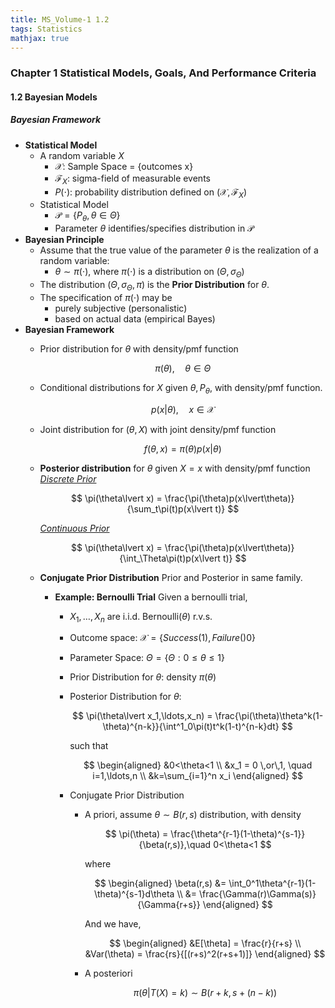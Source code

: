 ```yaml
---
title: MS_Volume-1 1.2
tags: Statistics
mathjax: true
---
```


### Chapter 1 Statistical Models, Goals, And Performance Criteria

#### 1.2 Bayesian Models  

##### Bayesian Framework  

*   **Statistical Model**
    *   A random variable $X$
        *   $\mathcal{X}$: Sample Space = {outcomes x}
        *   $\mathcal{F}_X$: sigma-field of measurable events
        *   $P(\cdot)$: probability distribution defined on $(\mathcal{X}, \mathcal{F}_X)$
    *   Statistical Model
        *   $\mathcal{P} = \{P_\theta, \theta\in\Theta\}$
        *   Parameter $\theta$ identifies/specifies distribution in $\mathcal{P}$
*   **Bayesian Principle**
    *   Assume that the true value of the parameter $\theta$ is the realization of a random variable:
        *   $\theta\sim\pi(\cdot)$, where $\pi(\cdot)$ is a distribution on $(\Theta, \sigma_\Theta)$
    *   The distribution $(\Theta, \sigma_\Theta, \pi)$ is the **Prior Distribution** for $\theta$.
    *   The specification of $\pi(\cdot)$ may be
        *   purely subjective (personalistic)
        *   based on actual data (empirical Bayes)
*   **Bayesian Framework**
    *   Prior distribution for $\theta$ with density/pmf function  

        $$
        \pi(\theta), \quad\theta\in\Theta
        $$

    *   Conditional distributions for $X$ given $\theta, P_\theta$, with density/pmf function.  

        $$
        p(x\lvert\theta), \quad x\in\mathcal{X}
        $$

    *   Joint distribution for $(\theta ,X)$ with joint density/pmf function  

        $$
        f(\theta, x) = \pi(\theta)p(x\lvert\theta)
        $$

    *   **Posterior distribution** for $\theta$ given $X=x$ with density/pmf function  
        *<u>Discrete Prior</u>*  

        $$
        \pi(\theta\lvert x) = \frac{\pi(\theta)p(x\lvert\theta)}{\sum_t\pi(t)p(x\lvert t)}
        $$

        *<u>Continuous Prior</u>*  

        $$
        \pi(\theta\lvert x) = \frac{\pi(\theta)p(x\lvert\theta)}{\int_\Theta\pi(t)p(x\lvert t)}
        $$

    *   **Conjugate Prior Distribution**
        Prior and Posterior in same family.  
        *   **Example: Bernoulli Trial**
            Given a bernoulli trial,  
            *   $X_1, \ldots, X_n$ are i.i.d. Bernoulli($\theta$) r.v.s.
            *   Outcome space: $\mathcal{X} = \{Success(1), Failure()0\}$
            *   Parameter Space: $\Theta = \{\Theta: 0\leq\theta\leq 1\}$
            *   Prior Distribution for $\theta$: density $\pi(\theta)$
            *   Posterior Distribution for $\theta$:  

                $$
                \pi(\theta\lvert x_1,\ldots,x_n) = \frac{\pi(\theta)\theta^k(1-\theta)^{n-k}}{\int^1_0\pi(t)t^k(1-t)^{n-k}dt}
                $$

                such that

                $$
                \begin{aligned}
                    &0<\theta<1 \\
                    &x_1 = 0 \,or\,1, \quad i=1,\ldots,n \\
                    &k=\sum_{i=1}^n x_i 
                \end{aligned}
                $$
            
            *   Conjugate Prior Distribution
                *   A priori, assume $\theta\sim B(r,s)$ distribution, with density  
                    
                    $$
                    \pi(\theta) = \frac{\theta^{r-1}(1-\theta)^{s-1}}{\beta(r,s)},\quad 0<\theta<1
                    $$

                    where  

                    $$
                    \begin{aligned}
                        \beta(r,s) 
                            &= \int_0^1\theta^{r-1}(1-\theta)^{s-1}d\theta \\
                            &= \frac{\Gamma(r)\Gamma(s)}{\Gamma{r+s}}
                    \end{aligned}
                    $$

                    And we have,  

                    $$
                    \begin{aligned}
                        &E[\theta] = \frac{r}{r+s} \\
                        &Var(\theta) = \frac{rs}{[(r+s)^2(r+s+1)]}
                    \end{aligned}
                    $$
                *   A posteriori  

                    $$
                    \pi(\theta\lvert T(X) =k)\sim B(r+k, s+(n-k))
                    $$
